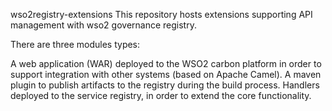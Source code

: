 wso2registry-extensions
This repository hosts extensions supporting API management with wso2 governance registry.

There are three modules types:

A web application (WAR) deployed to the WSO2 carbon platform in order to support integration with other systems (based on Apache Camel).
A maven plugin to publish artifacts to the registry during the build process.
Handlers deployed to the service registry, in order to extend the core functionality.
